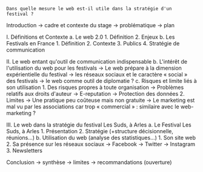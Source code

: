 
	Dans quelle mesure le web est-il utile dans la stratégie d'un festival ?

Introduction
→ cadre et contexte du stage
→ problématique
→ plan

I. Définitions et Contexte
  a. Le web 2.0
    1. Définition
    2. Enjeux
  b. Les Festivals en France
    1. Définition
    2. Contexte
    3. Publics
    4. Stratégie de communication
    
II. Le web entant qu'outil de communication indispensable
	b. L'intérêt de l'utilisation du web pour les festivals
			→ Le web prépare à la dimension expérientielle du festival
			→ les réseaux sociaux et le caractère « social » des festivals
			→ le web comme outil de diplomatie ?
	c. Risques et limite liés à son utilisation
		1. Des risques propres à toute organisation
			→ Problèmes relatifs aux droits d'auteur
			→ E-reputation
      → Protection des données
		2. Limites
			→ Une pratique peu coûteuse mais non gratuite
			→ Le marketing est mal vu par les associations car trop « commercial » : similaire avec le web-marketing ?

III. Le web dans la stratégie du festival Les Suds, à Arles
	a. Le Festival Les Suds, à Arles
		1. Présentation
		2. Stratégie (+structure décisionnelle, réunions...)
	b. Utilisation du web (analyse des statistiques...)
		1. Son site web 
		2. Sa présence sur les réseaux sociaux
			→ Facebook
			→ Twitter
			→ Instagram
		3. Newsletters

Conclusion
→ synthèse
→ limites
→ recommandations (ouverture)
